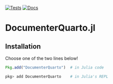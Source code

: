[![Tests](https://github.com/cadojo/DocumenterQuarto.jl/workflows/UnitTests/badge.svg)](https://github.com/cadojo/DocumenterQuarto.jl/actions?query=workflow%3AUnitTests)
[![Docs](https://github.com/cadojo/DocumenterQuarto.jl/workflows/Documentation/badge.svg)](https://cadojo.github.io/DocumenterQuarto.jl)

# DocumenterQuarto.jl

## Installation

Choose one of the two lines below!

```julia
Pkg.add("DocumenterQuarto")  # in Julia code
```

```julia
pkg> add DocumenterQuarto    # in Julia's REPL
```
